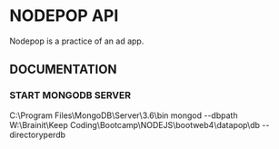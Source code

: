 # NODEPOP API

Nodepop is a practice of an ad app.

## DOCUMENTATION

### START MONGODB SERVER
C:\Program Files\MongoDB\Server\3.6\bin
mongod --dbpath W:\Brainit\Keep Coding\Bootcamp\NODEJS\bootweb4\datapop\db --directoryperdb
